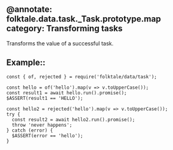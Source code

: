@annotate: folktale.data.task._Task.prototype.map
category: Transforming tasks
---

Transforms the value of a successful task.


## Example::

    const { of, rejected } = require('folktale/data/task');
    
    const hello = of('hello').map(v => v.toUpperCase());
    const result1 = await hello.run().promise();
    $ASSERT(result1 == 'HELLO');
    
    const hello2 = rejected('hello').map(v => v.toUpperCase());
    try {
      const result2 = await hello2.run().promise();
      throw 'never happens';
    } catch (error) {
      $ASSERT(error == 'hello');
    }
